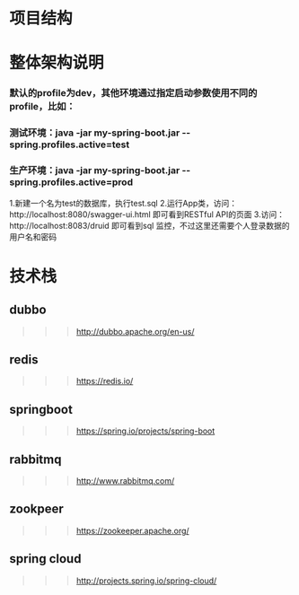 # 项目结构




# 整体架构说明
###  默认的profile为dev，其他环境通过指定启动参数使用不同的profile，比如：  
###  测试环境：java -jar my-spring-boot.jar --spring.profiles.active=test  
###  生产环境：java -jar my-spring-boot.jar --spring.profiles.active=prod  

1.新建一个名为test的数据库，执行test.sql
2.运行App类，访问：http://localhost:8080/swagger-ui.html 即可看到RESTful API的页面 
3.访问：http://localhost:8083/druid 即可看到sql 监控，不过这里还需要个人登录数据的用户名和密码


# 技术栈
## dubbo 
>>> http://dubbo.apache.org/en-us/
## redis
>>> https://redis.io/
## springboot
>>> https://spring.io/projects/spring-boot
## rabbitmq
>>> http://www.rabbitmq.com/
## zookpeer
>>> https://zookeeper.apache.org/
## spring cloud
>>> http://projects.spring.io/spring-cloud/
